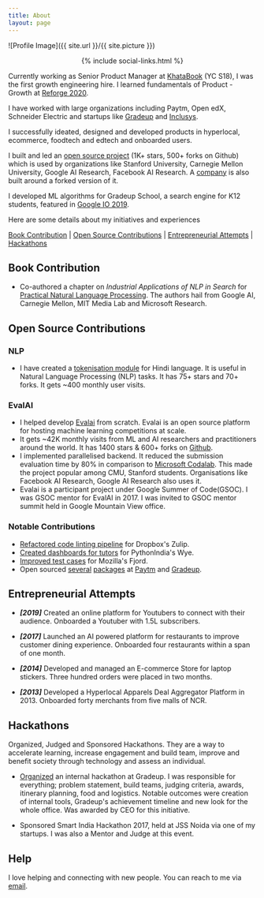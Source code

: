```yaml
---
title: About
layout: page
---
```

![Profile Image]({{ site.url }}/{{ site.picture }})

<center>
{% include social-links.html %}
</center>

Currently working as Senior Product Manager at [KhataBook](https://techcrunch.com/2019/09/30/khatabook-seriesa-businesses-bookkeeping-payments/) (YC S18), I was the first growth engineering hire. I learned fundamentals of Product - Growth at [Reforge 2020](https://www.reforge.com/).

I have worked with large organizations including Paytm, Open edX, Schneider Electric and startups like [Gradeup](https://gradeup.co) and [Inclusys](https://inclusys.com).

I successfully ideated, designed and developed products in hyperlocal, ecommerce, foodtech and edtech and onboarded users.

I built and led an [open source project](https://github.com/cloud-cv/evalai) (1K+ stars, 500+ forks on Github) which is used by organizations like Stanford University, Carnegie Mellon University, Google AI Research, Facebook AI Research. A [company](https://caliper.ai/) is also built around a forked version of it.

I developed ML algorithms for Gradeup School, a search engine for K12 students, featured in [Google IO 2019](https://www.asianage.com/technology/in-other-news/090519/google-io-2019-featured-two-indian-companies-for-excellent-use-of-machine-learning.html).

Here are some details about my initiatives and experiences

[Book Contribution](#book-contribution) \| [Open Source Contributions](#open-source-contributions) \| [Entrepreneurial Attempts](#entrepreneurial-attempts) \| [Hackathons](#hackathons)

## Book Contribution

* Co-authored a chapter on _Industrial Applications of NLP in Search_ for [Practical Natural Language Processing](https://www.amazon.in/Practical-Natural-Language-Processing-Comprehensive/dp/9385889184/). The authors hail from Google AI, Carnegie Mellon, MIT Media Lab and Microsoft Research.

## Open Source Contributions

### NLP

- I have created a [tokenisation module](https://github.com/taranjeet/hindi-tokenizer) for Hindi language. It is useful in Natural Language Processing (NLP) tasks. It has 75+ stars and 70+ forks. It gets ~400 monthly user visits.

### EvalAI

- I helped develop [Evalai](https://eval.ai/) from scratch. Evalai is an open source platform for hosting machine learning competitions at scale.
- It gets ~42K monthly visits from ML and AI researchers and practitioners around the world. It has 1400 stars & 600+ forks on [Github](https://github.com/Cloud-CV/EvalAI).
- I implemented parallelised backend. It reduced the submission evaluation time by 80% in comparison to [Microsoft Codalab](https://www.microsoft.com/en-us/research/project/codalab/). This made the project popular among CMU, Stanford students. Organisations like Facebook AI Research, Google AI Research also uses it.
- Evalai is a participant project under Google Summer of Code(GSOC). I was GSOC mentor for EvalAI in 2017. I was invited to GSOC mentor summit held in Google Mountain View office.

### Notable Contributions

- [Refactored code linting pipeline](https://github.com/zulip/zulip/commits?author=taranjeet) for Dropbox's Zulip.
- [Created dashboards for tutors](https://github.com/pythonindia/wye/commits?author=taranjeet) for PythonIndia's Wye.
- [Improved test cases](https://github.com/mozilla/fjord/commits?author=taranjeet) for Mozilla's Fjord.
- Open sourced [several](https://github.com/paytm/django-supermigrate/commits?author=taranjeet) [packages](https://github.com/paytm/django-paytm-oauth/commits?author=taranjeet) at [Paytm](https://github.com/paytm/dj-j-ka-bachcha-field/commits?author=taranjeet) and [Gradeup](https://github.com/gradeup/youknowwho-gui/commits?author=taranjeet).


## Entrepreneurial Attempts

* ___[2019]___ Created an online platform for Youtubers to connect with their audience. Onboarded a Youtuber with 1.5L subscribers. 

* ___[2017]___ Launched an AI powered platform for restaurants to improve customer dining experience. Onboarded four restaurants within a span of one month.

* ___[2014]___ Developed and managed an E-commerce Store for laptop stickers. Three hundred orders were placed in two months.

* ___[2013]___ Developed a Hyperlocal Apparels Deal Aggregator Platform in 2013. Onboarded forty merchants from five malls of NCR.

## Hackathons

Organized, Judged and Sponsored Hackathons. They are a way to accelerate learning, increase engagement and build team, improve and benefit society through technology and assess an individual.

* [Organized](https://medium.com/@taranjeet/experience-organizing-an-internal-hackathon-4f4a1d78e0f3) an internal hackathon at Gradeup. I was responsible for everything; problem statement, build teams, judging criteria, awards, itinerary planning, food and logistics. Notable outcomes were creation of internal tools, Gradeup's achievement timeline and new look for the whole office. Was awarded by CEO for this initiative.

* Sponsored Smart India Hackathon 2017, held at JSS Noida via one of my startups. I was also a Mentor and Judge at this event.

## Help

I love helping and connecting with new people. You can reach to me via [email](mailto:taranjeet7114@gmail.com).

